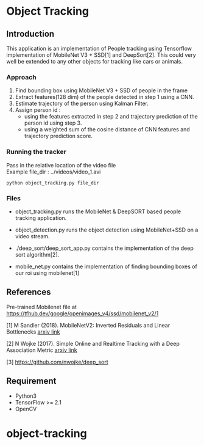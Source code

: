 # Object Tracking

## Introduction

This application is an implementation of People tracking using Tensorflow implementation of MobileNet V3 + SSD[1] and DeepSort[2]. This could very well be extended to any other objects for tracking like cars or animals.

### Approach
1. Find bounding box using MobileNet V3 + SSD of people in the frame
2. Extract features(128 dim) of the people detected in step 1 using a CNN.
3. Estimate trajectory of the person using Kalman Filter.
4. Assign person id :
   - using the features extracted in step 2 and trajectory prediction of the person id using step 3.
   - using a weighted sum of the cosine distance of CNN features and trajectory prediction score.

### Running the tracker
Pass in the relative location of the video file <br>
Example file_dir : ../videos/video_1.avi

```
python object_tracking.py file_dir
```

### Files

- object_tracking.py runs the MobileNet & DeepSORT based people tracking application. 

- object_detection.py runs the object detection using MobileNet+SSD on a video stream.

- ./deep_sort/deep_sort_app.py contains the implementation of the deep sort algorithm[2].

- mobile_net.py contains the implementation of finding bounding boxes of our roi using mobilenet[1]

## References

Pre-trained Mobilenet file at https://tfhub.dev/google/openimages_v4/ssd/mobilenet_v2/1

<a id="1">[1]</a> 
M Sandler (2018). 
MobileNetV2: Inverted Residuals and Linear Bottlenecks [arxiv link](https://arxiv.org/abs/1801.04381)

<a id="1">[2]</a> 
N Wojke (2017). 
Simple Online and Realtime Tracking with a Deep Association Metric [arxiv link](https://arxiv.org/abs/1703.07402)

<a id="1">[3]</a> https://github.com/nwojke/deep_sort

## Requirement
- Python3
- TensorFlow >= 2.1
- OpenCV
# object-tracking
